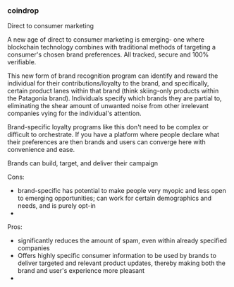 ### coindrop

Direct to consumer marketing

A new age of direct to consumer marketing is emerging- one where blockchain technology combines with traditional methods of targeting a consumer's chosen brand preferences. All tracked, secure and 100% verifiable.

This new form of brand recognition program can identify and reward the individual for their contributions/loyalty to the brand, and specifically, certain product lanes within that brand (think skiing-only products within the Patagonia brand). Individuals specify which brands they are partial to, eliminating the shear amount of unwanted noise from other irrelevant companies vying for the individual's attention.

Brand-specific loyalty programs like this don't need to be complex or difficult to orchestrate. If you have a platform where people declare what their preferences are then brands and users can converge here with convenience and ease.

Brands can build, target, and deliver their campaign

Cons:
- brand-specific has potential to make people very myopic and less open to emerging opportunities; can work for certain demographics and needs, and is purely opt-in
- 

Pros:
- significantly reduces the amount of spam, even within already specified companies
- Offers highly specific consumer information to be used by brands to deliver targeted and relevant product updates, thereby making both the brand and user's experience more pleasant
- 
